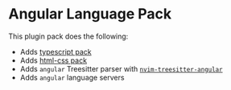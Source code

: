 # Angular Language Pack

This plugin pack does the following:

- Adds [typescript pack](https://github.com/AstroNvim/astrocommunity/tree/main/lua/astrocommunity/pack/typescript)
- Adds [html-css pack](https://github.com/AstroNvim/astrocommunity/tree/main/lua/astrocommunity/pack/html-css)
- Adds `angular` Treesitter parser with [`nvim-treesitter-angular`](https://github.com/elgiano/nvim-treesitter-angular)
- Adds `angular` language servers
